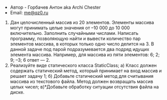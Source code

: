 ﻿* Автор - Горбачев Антон aka Archi Chester
* Email: me@qz0.ru

1. Дан целочисленный массив из 20 элементов. Элементы массива могут принимать целые значения от –10 000 до 10 000 включительно. Заполнить случайными числами. Написать программу, позволяющую найти и вывести количество пар элементов массива, в которых только одно число делится на 3. В данной задаче под парой подразумевается два подряд идущих элемента массива.
Например, для массива из пяти элементов: 6; 2; 9; –3; 6 ответ — 2.
2. Реализуйте виде статического класса StaticClass;
а) Класс должен содержать статический метод, который принимает на вход массив и решает задачу 1;
б) Добавьте статический метод для считывания массива из текстового файла. Метод должен возвращать массив целых чисел;
в)*Добавьте обработку ситуации отсутствия файла на диске.